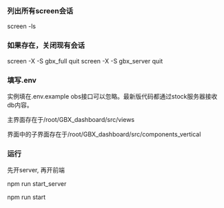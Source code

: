 ### 列出所有screen会话
screen -ls

### 如果存在，关闭现有会话
screen -X -S gbx_full quit
screen -X -S gbx_server quit

### 填写.env 
实例填在.env.example
obs接口可以忽略。最新版代码都通过stock服务器接收db内容。 

主界面存在于/root/GBX_dashboard/src/views

界面中的子界面存在于/root/GBX_dashboard/src/components_vertical

### 运行
先开server, 再开前端

npm run start_server

npm run start
